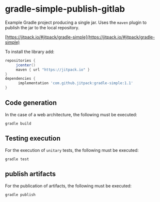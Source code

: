 # gradle-simple-publish-gitlab

Example Gradle project producing a single jar. Uses the `maven` plugin to publish the jar to the local repository.

[https://jitpack.io/#jitpack/gradle-simple](https://jitpack.io/#jitpack/gradle-simple)

To install the library add: 
 
   ```gradle
   repositories { 
        jcenter()
        maven { url "https://jitpack.io" }
   }
   dependencies {
         implementation 'com.github.jitpack:gradle-simple:1.1'
   }
   ```  

## Code generation
In the case of a web architecture, the following must be executed:
```
gradle build
```

## Testing execution

For the execution of `unitary` tests, the following must be executed:

```
gradle test
```

## publish artifacts

For the publication of artifacts, the following must be executed:

```
gradle publish
```